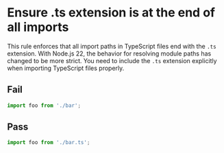 # Ensure .ts extension is at the end of all imports

This rule enforces that all import paths in TypeScript files end with the `.ts` extension.
With Node.js 22, the behavior for resolving module paths has changed to be more strict.
You need to include the `.ts` extension explicitly when importing TypeScript files properly.

## Fail

```js
import foo from './bar';
```

## Pass

```js
import foo from './bar.ts';
```
